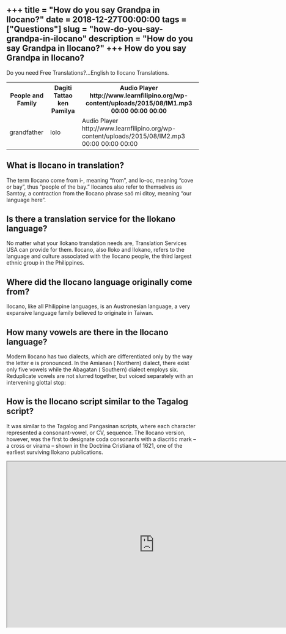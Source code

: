 +++
title = "How do you say Grandpa in Ilocano?"
date = 2018-12-27T00:00:00
tags = ["Questions"]
slug = "how-do-you-say-grandpa-in-ilocano"
description = "How do you say Grandpa in Ilocano?"
+++
How do you say Grandpa in Ilocano?
----------------------------------

Do you need Free Translations?…English to Ilocano Translations.

<table><tr><th>People and Family</th><th>Dagiti Tattao ken Pamilya</th><th>Audio Player http://www.learnfilipino.org/wp-content/uploads/2015/08/IM1.mp3 00:00 00:00 00:00</th></tr><tr><td>grandfather</td><td>lolo</td><td>Audio Player http://www.learnfilipino.org/wp-content/uploads/2015/08/IM2.mp3 00:00 00:00 00:00</td></tr></table>

What is Ilocano in translation?
-------------------------------

The term Ilocano come from i-, meaning “from”, and lo-oc, meaning “cove or bay”, thus “people of the bay.” Ilocanos also refer to themselves as Samtoy, a contraction from the Ilocano phrase saö mi ditoy, meaning “our language here”.

Is there a translation service for the Ilokano language?
--------------------------------------------------------

No matter what your Ilokano translation needs are, Translation Services USA can provide for them. Ilocano, also Iloko and Ilokano, refers to the language and culture associated with the Ilocano people, the third largest ethnic group in the Philippines.

Where did the Ilocano language originally come from?
----------------------------------------------------

Ilocano, like all Philippine languages, is an Austronesian language, a very expansive language family believed to originate in Taiwan.

How many vowels are there in the Ilocano language?
--------------------------------------------------

Modern Ilocano has two dialects, which are differentiated only by the way the letter e is pronounced. In the Amianan ( Northern) dialect, there exist only five vowels while the Abagatan ( Southern) dialect employs six. Reduplicate vowels are not slurred together, but voiced separately with an intervening glottal stop:

How is the Ilocano script similar to the Tagalog script?
--------------------------------------------------------

It was similar to the Tagalog and Pangasinan scripts, where each character represented a consonant-vowel, or CV, sequence. The Ilocano version, however, was the first to designate coda consonants with a diacritic mark – a cross or virama – shown in the Doctrina Cristiana of 1621, one of the earliest surviving Ilokano publications.

<iframe allow="accelerometer; autoplay; clipboard-write; encrypted-media; gyroscope; picture-in-picture" allowfullscreen="" class="__youtube_prefs__  epyt-is-override  no-lazyload" data-no-lazy="1" data-origheight="433" data-origwidth="770" data-skipgform_ajax_framebjll="" height="433" id="_ytid_96489" loading="lazy" src="https://www.youtube.com/embed/EVQd2q6Y8Mo?enablejsapi=1&autoplay=0&cc_load_policy=0&cc_lang_pref=&iv_load_policy=1&loop=0&modestbranding=0&rel=1&fs=1&playsinline=0&autohide=2&theme=dark&color=red&controls=1&" title="YouTube player" width="770"></iframe>